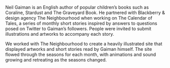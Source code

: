 Neil Gaiman is an English author of popular children’s books such as Coraline, Stardust and The Graveyard Book.  He partnered with Blackberry & design agency The Neighbourhood when working on The Calendar of Tales, a series of monthly short stories inspired by answers to questions posed on Twitter to Gaiman’s followers.  People were invited to submit illustrations and artworks to accompany each story.

We worked with The Neighbourhood to create a heavily illustrated site that displayed artworks and short stories read by Gaiman himself. The site flowed through the seasons for each month, with animations and sound growing and retreating as the seasons changed.